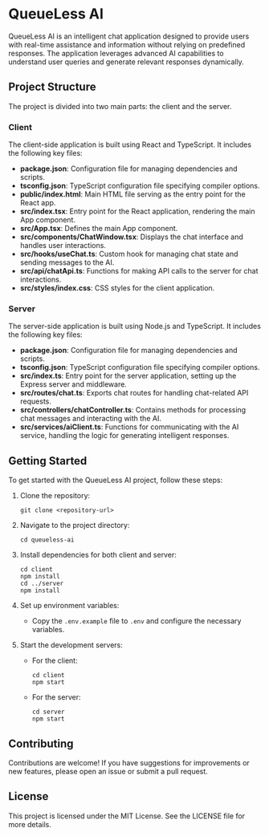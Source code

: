 # QueueLess AI

QueueLess AI is an intelligent chat application designed to provide users with real-time assistance and information without relying on predefined responses. The application leverages advanced AI capabilities to understand user queries and generate relevant responses dynamically.

## Project Structure

The project is divided into two main parts: the client and the server.

### Client

The client-side application is built using React and TypeScript. It includes the following key files:

- **package.json**: Configuration file for managing dependencies and scripts.
- **tsconfig.json**: TypeScript configuration file specifying compiler options.
- **public/index.html**: Main HTML file serving as the entry point for the React app.
- **src/index.tsx**: Entry point for the React application, rendering the main App component.
- **src/App.tsx**: Defines the main App component.
- **src/components/ChatWindow.tsx**: Displays the chat interface and handles user interactions.
- **src/hooks/useChat.ts**: Custom hook for managing chat state and sending messages to the AI.
- **src/api/chatApi.ts**: Functions for making API calls to the server for chat interactions.
- **src/styles/index.css**: CSS styles for the client application.

### Server

The server-side application is built using Node.js and TypeScript. It includes the following key files:

- **package.json**: Configuration file for managing dependencies and scripts.
- **tsconfig.json**: TypeScript configuration file specifying compiler options.
- **src/index.ts**: Entry point for the server application, setting up the Express server and middleware.
- **src/routes/chat.ts**: Exports chat routes for handling chat-related API requests.
- **src/controllers/chatController.ts**: Contains methods for processing chat messages and interacting with the AI.
- **src/services/aiClient.ts**: Functions for communicating with the AI service, handling the logic for generating intelligent responses.

## Getting Started

To get started with the QueueLess AI project, follow these steps:

1. Clone the repository:
   ```
   git clone <repository-url>
   ```

2. Navigate to the project directory:
   ```
   cd queueless-ai
   ```

3. Install dependencies for both client and server:
   ```
   cd client
   npm install
   cd ../server
   npm install
   ```

4. Set up environment variables:
   - Copy the `.env.example` file to `.env` and configure the necessary variables.

5. Start the development servers:
   - For the client:
     ```
     cd client
     npm start
     ```
   - For the server:
     ```
     cd server
     npm start
     ```

## Contributing

Contributions are welcome! If you have suggestions for improvements or new features, please open an issue or submit a pull request.

## License

This project is licensed under the MIT License. See the LICENSE file for more details.